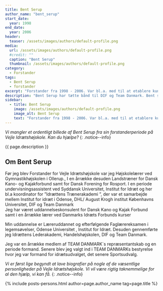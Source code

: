 ```yaml
---
title: Bent Serup
author_name: "bent_serup"
start_date: 
  year: 1998
end_date:
  year: 2006
header:
  teaser: /assets/images/authors/default-profile.png
media: 
  url: /assets/images/authors/default-profile.png
  #credit: ""
  caption: "Bent Serup"
  thumbnail: /assets/images/authors/default-profile.png
category:
  - Forstander
tags:
  - Bent Serup
  - forstander
excerpt: "Forstander fra 1998 - 2006. Var bl.a. med til at etablere kunstgræsbanen."
description: "Bent Serup har tætte bånd til DIF og Team Danmark. Bent sørger bl.a. for at skolen ved hjælp af Vejle Kommune og DBU får anlagt en kunstgræsbane."
sidebar:
  - title: Bent Serup
    image: /assets/images/authors/default-profile.png
    image_alt: Bent Serup
    text: "Forstander fra 1998 - 2006. Var bl.a. med til at etablere kunstgræsbanen."
---
```


_Vi mangler et ordentligt billede af Bent Serup fra sin forstanderperiode på Vejle Idrætshøjskole. Kan du hjælpe?_
{: .notice--info}

{{ page.description }}

## Om Bent Serup

Før jeg blev Forstander for Vejle Idrætshøjskole var jeg Højskolelærer ved Gymnastikhøjskolen i Ollerup., I en årrække desuden Landstræner for Dansk Kano- og Kajakforbund samt for Dansk Forening for Rosport. I en periode undervisningsassistent ved Syddansk Universitet,  Institut for Idræt  og her bl.a koordinator for  ”Idrættens Trænerakademi ”, der var et samarbejde mellem Institut for idræt i Odense, DHL/ August Krogh institut Københavns Universitet, DIF og Team Danmark	
Jeg har været uddannelseskonsulent for Dansk Kano og Kajak Forbund samt i en årrække lærer ved Danmarks Idræts Forbunds kurser			

Min uddannelse er Læreruddannet og efterfølgende Faglærereksamen i legemsøvelser, Odense Universitet , Institut for Idræt. Desuden gennemførte jeg Idrættens Lederakademi, Handelshøjskolen, DIF og Team Danmark.

Jeg var en årrække medlem af TEAM DANMARK´s repræsentantskab og en periode formand. Senere blev jeg valgt ind  i TEAM DANMARKs bestyrelse hvor jeg var formand for idrætsudvalget, det senere Sportsudvalg.

_Vi er først lige begyndt at lave biografier på nogle af de væsentlige personligheder på Vejle Idrætshøjskole. Vi vil være rigtig taknemmelige for al den hjælp, vi kan få._
{: .notice--info}

{% include posts-persons.html author=page.author_name tag=page.title %}
